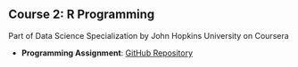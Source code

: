 ## Course 2: R Programming
Part of Data Science Specialization by John Hopkins University on Coursera

* <b>Programming Assignment</b>: <a href="https://github.com/xujiachang1024/R_Programming2">GitHub Repository</a>